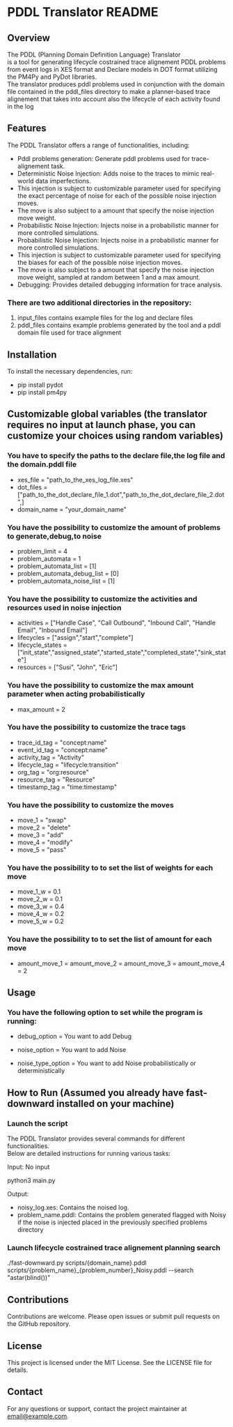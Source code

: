 # PDDL Translator README

## Overview

The PDDL (Planning Domain Definition Language) Translator <br />
is a tool for generating lifecycle costrained trace alignement PDDL problems from event logs in XES format and Declare models in DOT format
utilizing the PM4Py and PyDot libraries.<br />
The translator produces pddl problems used in conjunction with the domain file contained in the pddl_files directory to make a planner-based trace alignement that takes into account also the lifecycle of each activity found in the log

## Features

The PDDL Translator offers a range of functionalities, including:

- Pddl problems generation: Generate pddl problems used for trace-alignement task. <br />
- Deterministic Noise Injection: Adds noise to the traces to mimic real-world data imperfections. <br />
- This injection is subject to customizable parameter used for specifying the exact percentage of noise for each of the possible noise injection moves. <br />
- The move is also subject to a amount that specify the noise injection move weight. <br />
- Probabilistic Noise Injection: Injects noise in a probabilistic manner for more controlled simulations. <br />
- Probabilistic Noise Injection: Injects noise in a probabilistic manner for more controlled simulations. <br />
- This injection is subject to customizable parameter used for specifying the biases for each of the possible noise injection moves. <br />
- The move is also subject to a amount that specify the noise injection move weight, sampled at random between 1 and a max amount. <br />
- Debugging: Provides detailed debugging information for trace analysis. <br />

### There are two additional directories in the repository: <br />
1) input_files contains example files for the log and declare files <br />
2) pddl_files contains example problems generated by the tool and a pddl domain file used for trace alignment <br />

## Installation

To install the necessary dependencies, run:
- pip install pydot
- pip install pm4py

## Customizable global variables (the translator requires no input at launch phase, you can customize your choices using random variables)

### You have to specify the paths to the declare file,the log file and the domain.pddl file
- xes_file = "path_to_the_xes_log_file.xes" <br />
- dot_files =["path_to_the_dot_declare_file_1.dot","path_to_the_dot_declare_file_2.dot",] <br />
- domain_name = "your_domain_name" <br />

### You have the possibility to customize the amount of problems to generate,debug,to noise
- problem_limit = 4 <br />
- problem_automata = 1  <br />
- problem_automata_list = [1]  <br />
- problem_automata_debug_list = [0]<br />
- problem_automata_noise_list = [1]  <br />

### You have the possibility to customize the activities and resources used in noise injection
- activities = ["Handle Case", "Call Outbound", "Inbound Call", "Handle Email", "Inbound Email"] <br />
- lifecycles = ["assign","start","complete"] <br />
- lifecycle_states = ["init_state","assigned_state","started_state","completed_state","sink_state"] <br />
- resources = ["Susi", "John", "Eric"] <br />

### You have the possibility to customize the max amount parameter when acting probabilistically
- max_amount = 2 <br />

### You have the possibility to customize the trace tags
- trace_id_tag = "concept:name" <br />
- event_id_tag = "concept:name" <br />
- activity_tag = "Activity" <br />
- lifecycle_tag = "lifecycle:transition" <br />
- org_tag = "org:resource" <br />
- resource_tag = "Resource" <br />
- timestamp_tag = "time:timestamp" <br />

### You have the possibility to customize the moves
- move_1 = "swap" <br />
- move_2 = "delete" <br />
- move_3 = "add" <br />
- move_4 = "modify" <br />
- move_5 = "pass" <br />

### You have the possibility to to set the list of weights for each move
- move_1_w = 0.1 <br />
- move_2_w = 0.1 <br />
- move_3_w = 0.4 <br />
- move_4_w = 0.2 <br />
- move_5_w = 0.2 <br />

### You have the possibility to to set the list of amount for each move
- amount_move_1 = amount_move_2 = amount_move_3 = amount_move_4 = 2 <br />

## Usage

### You have the following option to set while the program is running:<br />

 - debug_option = You want to add Debug <br />

 - noise_option = You want to add Noise <br />

 - noise_type_option = You want to add Noise probabilistically or deterministically <br />
 
## How to Run (Assumed you already have fast-downward installed on your machine)

### Launch the script

The PDDL Translator provides several commands for different functionalities.<br />
Below are detailed instructions for running various tasks:<br />

Input: No input

python3 main.py <br />

Output: <br />

- noisy_log.xes: Contains the noised log. <br />
- problem_name.pddl: Contains the problem generated flagged with Noisy if the noise is injected placed in the previously specified problems directory <br />

### Launch lifecycle costrained trace alignement planning search

./fast-downward.py scripts/{domain_name}.pddl scripts/{problem_name}_{problem_number}_Noisy.pddl --search "astar(blind())"

## Contributions 

Contributions are welcome. Please open issues or submit pull requests on the GitHub repository.

## License

This project is licensed under the MIT License. See the LICENSE file for details.

## Contact

For any questions or support, contact the project maintainer at email@example.com.
